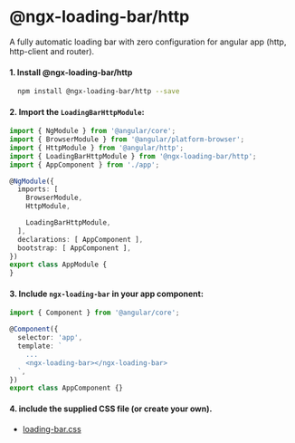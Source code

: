 # @ngx-loading-bar/http

A fully automatic loading bar with zero configuration for angular app (http, http-client and router).

#### 1. Install @ngx-loading-bar/http
```bash
  npm install @ngx-loading-bar/http --save
```

#### 2. Import the `LoadingBarHttpModule`:

```ts
import { NgModule } from '@angular/core';
import { BrowserModule } from '@angular/platform-browser';
import { HttpModule } from '@angular/http';
import { LoadingBarHttpModule } from '@ngx-loading-bar/http';
import { AppComponent } from './app';

@NgModule({
  imports: [
    BrowserModule,
    HttpModule,

    LoadingBarHttpModule,
  ],
  declarations: [ AppComponent ],
  bootstrap: [ AppComponent ],
})
export class AppModule {
}

```

#### 3. Include `ngx-loading-bar` in your app component:

```ts
import { Component } from '@angular/core';

@Component({
  selector: 'app',
  template: `
    ...
    <ngx-loading-bar></ngx-loading-bar>
  `,
})
export class AppComponent {}

```

#### 4. include the supplied CSS file (or create your own).
  - [loading-bar.css](./../../loading-bar.css)